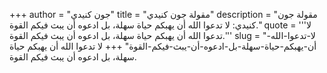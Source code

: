 +++
author = "جون كنيدي"
title = "مقولة جون كنيدي"
description = "مقولة جون كنيدي: لا تدعوا الله أن يهبكم حياة سهلة، بل ادعوه أن يبث فيكم القوة."
quote = '''لا تدعوا الله أن يهبكم حياة سهلة، بل ادعوه أن يبث فيكم القوة.''' 
slug = "لا-تدعوا-الله-أن-يهبكم-حياة-سهلة-بل-ادعوه-أن-يبث-فيكم-القوة"
+++
لا تدعوا الله أن يهبكم حياة سهلة، بل ادعوه أن يبث فيكم القوة.
